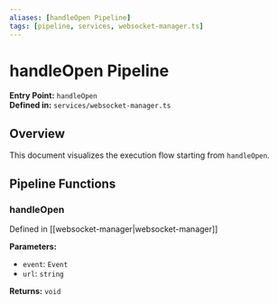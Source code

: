 ```yaml
---
aliases: [handleOpen Pipeline]
tags: [pipeline, services, websocket-manager.ts]
---
```


# handleOpen Pipeline

**Entry Point:** `handleOpen`  
**Defined in:** `services/websocket-manager.ts`  

## Overview

This document visualizes the execution flow starting from `handleOpen`.

## Pipeline Functions

### handleOpen

Defined in [[websocket-manager|websocket-manager]]

**Parameters:**

- `event`: `Event`
- `url`: `string`

**Returns:** `void`

